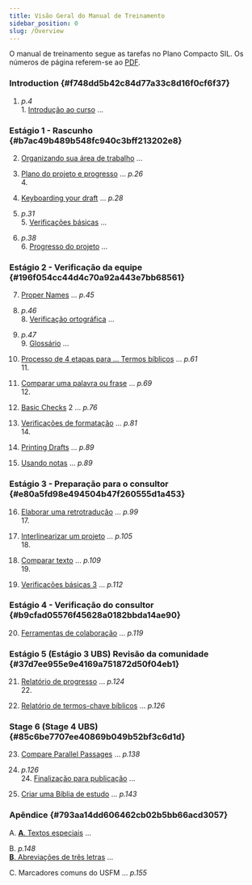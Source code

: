 ```yaml
---
title: Visão Geral do Manual de Treinamento
sidebar_position: 0
slug: /Overview
---
```




O manual de treinamento segue as tarefas no Plano Compacto SIL. Os números de página referem-se ao [PDF](pathname:///img/Ptx-man-en-9.3.pdf).


### Introduction {#f748dd5b42c84d77a33c8d16f0cf6f37}


1. *p.4*   
   1\. [Introdução ao curso](1.Intro.md) ...


### Estágio 1 - Rascunho {#b7ac49b489b548fc940c3bff213202e8}


2. [Organizando sua área de trabalho](02-Stage-1/2.OD.md) ...



3. [Plano do projeto e progresso](02-Stage-1/3.PP1.md) ... *p.26*    
   4\.



4. [Keyboarding your draft](/4.KD) ... _p.28_



5. *p.31*  
   5\. [Verificações básicas](02-Stage-1/5.BC1.md) ...



6. *p.38*  
   6\. [Progresso do projeto](02-Stage-1/6.PP2.md) ...


### Estágio 2 - Verificação da equipe {#196f054cc44d4c70a92a443e7bb68561}


7. [Proper Names](/7.PN) ... _p.45_



8. *p.46*  
   8\. [Verificação ortográfica](03-Stage-2/8.SP.md) ...



9. *p.47*  
   9\. [Glossário](03-Stage-2/9.GL.md) ...



10. [Processo de 4 etapas para ... Termos bíblicos](03-Stage-2/10.BT.md) ... *p.61*  
    11\.



11. [Comparar uma palavra ou frase](03-Stage-2/11.MP.md) ... *p.69*  
    12\.



12. [Basic Checks](/12.BC2) 2 ... _p.76_



13. [Verificações de formatação](03-Stage-2/13.FC.md) ... *p.81*  
    14\.



14. [Printing Drafts](/14.PD) ... _p.89_



15. [Usando notas](03-Stage-2/15.UN.md) ... *p.89*


### Estágio 3 - Preparação para o consultor {#e80a5fd98e494504b47f260555d1a453}


16. [Elaborar uma retrotradução](04-Stage-3/16.BT1.md) ... *p.99*  
    17\.



17. [Interlinearizar um projeto](04-Stage-3/17.BT2.md) ... *p.105*  
    18\.



18. [Comparar texto](04-Stage-3/18.CT.md) ... *p.109*  
    19\.



19. [Verificações básicas 3](04-Stage-3/19.BC3.md) ... *p.112*


### Estágio 4 - Verificação do consultor {#b9cfad05576f45628a0182bbda14ae90}


20. [Ferramentas de colaboração](05-Stage-4/20.Collaboration-tools.md) ... *p.119*


### Estágio 5 (Estágio 3 UBS) Revisão da comunidade {#37d7ee955e9e4169a751872d50f04eb1}


21. [Relatório de progresso](06-Stage-5/21.PPR.md) ... *p.124*  
    22\.



22. [Relatório de termos-chave bíblicos](06-Stage-5/22.BTR.md) ... *p.126*


### Stage 6 (Stage 4 UBS) {#85c6be7707ee40869b049b52bf3c6d1d}


23. [Compare Parallel Passages](/23.PP) ... _p.138_



24. *p.126*  
    24\. [Finalização para publicação](07-Stage-6/24.FFP.md) ...



25. [Criar uma Bíblia de estudo](07-Stage-6/25.StudyBibles.md) ... *p.143*


### Apêndice {#793aa14dd606462cb02b5bb66acd3057}


A. [**A**. Textos especiais](08-Appendix/A.st.md) ...



B. *p.148*  
[**B**. Abreviações de três letras](08-Appendix/B.3l.md) ...



C. Marcadores comuns do USFM</a> ... *p.155*

